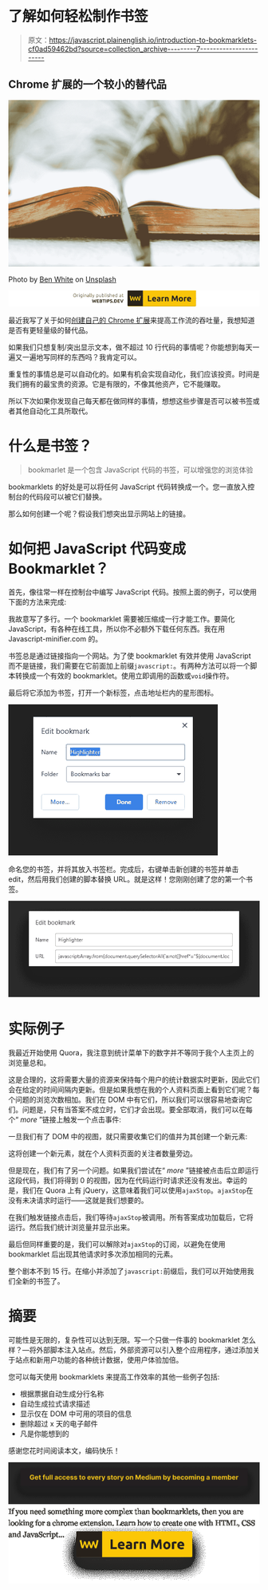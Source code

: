 # 了解如何轻松制作书签

> 原文：<https://javascript.plainenglish.io/introduction-to-bookmarklets-cf0ad59462bd?source=collection_archive---------7----------------------->

## Chrome 扩展的一个较小的替代品

![](img/334482aa250facd7b778b1ccbac5f13a.png)

Photo by [Ben White](https://unsplash.com/@benwhitephotography?utm_source=medium&utm_medium=referral) on [Unsplash](https://unsplash.com?utm_source=medium&utm_medium=referral)

[![](img/c19cb3069af1beba3c93258d9fcfe139.png)](https://www.webtips.dev/learn-how-to-easily-make-bookmarklets)

最近我写了关于如何[创建自己的 Chrome 扩展](https://www.webtips.dev/how-to-make-your-very-first-chrome-extension)来提高工作流的吞吐量，我想知道是否有更轻量级的替代品。

如果我们只想复制/突出显示文本，做不超过 10 行代码的事情呢？你能想到每天一遍又一遍地写同样的东西吗？我肯定可以。

重复性的事情总是可以自动化的。如果有机会实现自动化，我们应该投资。时间是我们拥有的最宝贵的资源。它是有限的，不像其他资产，它不能赚取。

所以下次如果你发现自己每天都在做同样的事情，想想这些步骤是否可以被书签或者其他自动化工具所取代。

# 什么是书签？

> bookmarlet 是一个包含 JavaScript 代码的书签，可以增强您的浏览体验

bookmarklets 的好处是可以将任何 JavaScript 代码转换成一个。您一直放入控制台的代码段可以被它们替换。

那么如何创建一个呢？假设我们想突出显示网站上的链接。

# 如何把 JavaScript 代码变成 Bookmarklet？

首先，像往常一样在控制台中编写 JavaScript 代码。按照上面的例子，可以使用下面的方法来完成:

我故意写了多行。一个 bookmarklet 需要被压缩成一行才能工作。要简化 JavaScript，有各种在线工具，所以你不必额外下载任何东西。我在用 Javascript-minifier.com 的。

书签总是通过链接指向一个网站。为了使 bookmarklet 有效并使用 JavaScript 而不是链接，我们需要在它前面加上前缀`javascript:`。有两种方法可以将一个脚本转换成一个有效的 bookmarklet。使用立即调用的函数或`void`操作符。

最后将它添加为书签，打开一个新标签，点击地址栏内的星形图标。

![](img/72a137cbca9b2ac1d5876f169746dcca.png)

命名您的书签，并将其放入书签栏。完成后，右键单击新创建的书签并单击 edit，然后用我们创建的脚本替换 URL。就是这样！您刚刚创建了您的第一个书签。

![](img/c14066a1c486231422e405d547b13ece.png)

# 实际例子

我最近开始使用 Quora，我注意到统计菜单下的数字并不等同于我个人主页上的浏览量总和。

这是合理的，这将需要大量的资源来保持每个用户的统计数据实时更新，因此它们会在给定的时间间隔内更新。但是如果我想在我的个人资料页面上看到它们呢？每个问题的浏览次数相加。我们在 DOM 中有它们，所以我们可以很容易地查询它们。问题是，只有当答案不成立时，它们才会出现。要全部取消，我们可以在每个“ *more* ”链接上触发一个点击事件:

一旦我们有了 DOM 中的视图，就只需要收集它们的值并为其创建一个新元素:

这将创建一个新元素，就在个人资料页面的关注者数量旁边。

但是现在，我们有了另一个问题。如果我们尝试在“ *more* ”链接被点击后立即运行这段代码，我们将得到 0 的视图，因为在代码运行时请求还没有发出。幸运的是，我们在 Quora 上有 jQuery，这意味着我们可以使用`ajaxStop`。`ajaxStop`在没有未决请求时运行——这就是我们想要的。

在我们触发链接点击后，我们等待`ajaxStop`被调用。所有答案成功加载后，它将运行。然后我们统计浏览量并显示出来。

最后但同样重要的是，我们可以解除对`ajaxStop`的订阅，以避免在使用 bookmarklet 后出现其他请求时多次添加相同的元素。

整个剧本不到 15 行。在缩小并添加了`javascript:`前缀后，我们可以开始使用我们全新的书签了。

# 摘要

可能性是无限的，复杂性可以达到无限。写一个只做一件事的 bookmarklet 怎么样？—将外部脚本注入站点。然后，外部资源可以引入整个应用程序，通过添加关于站点和新用户功能的各种统计数据，使用户体验加倍。

您可以每天使用 bookmarklets 来提高工作效率的其他一些例子包括:

*   根据票据自动生成分行名称
*   自动生成拉式请求描述
*   显示仅在 DOM 中可用的项目的信息
*   删除超过 x 天的电子邮件
*   凡是你能想到的

感谢您花时间阅读本文，编码快乐！

[![](img/e66c4cd6d9849ac0bd245f3fc39b65c6.png)](https://medium.com/@ferencalmasi/membership)[![](img/ce3f8018c5bb15af4cadf1a82b885bde.png)](https://www.webtips.dev/how-to-make-your-very-first-chrome-extension)
